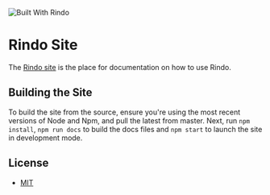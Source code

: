 ![Built With Rindo](https://img.shields.io/badge/-Built%20With%20Rindo-16161d.svg)

# Rindo Site

The [Rindo site](https://rindojs.web.app/) is the place for documentation on how to use Rindo.


## Building the Site

To build the site from the source, ensure you're using the most recent versions of Node and Npm, and pull the latest from master. Next, run `npm install`, `npm run docs` to build the docs files and `npm start` to launch the site in development mode.


## License

 - [MIT](./LICENSE)
